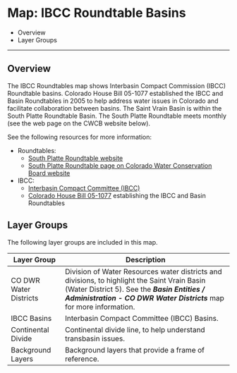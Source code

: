 # Map: IBCC Roundtable Basins #

*   Overview
*   Layer Groups

-------------

## Overview ##

The IBCC Roundtables map shows Interbasin Compact Commission (IBCC) Roundtable basins.
Colorado House Bill 05-1077 established the IBCC and Basin Roundtables in 2005 to help address water issues
in Colorado and facilitate collaboration between basins.
The Saint Vrain Basin is within the South Platte Roundtable Basin.
The South Platte Roundtable meets monthly (see the web page on the CWCB website below).

See the following resources for more information:

*   Roundtables:
    +   [South Platte Roundtable website](https://southplattebasin.com/)
    +   [South Platte Roundtable page on Colorado Water Conservation Board website](https://cwcb.colorado.gov/about-us/basin-roundtables/south-platte-basin-roundtable)
*   IBCC:
    +   [Interbasin Compact Committee (IBCC)](https://cwcb.colorado.gov/about-us/interbasin-compact-committee)
    +   [Colorado House Bill 05-1077](https://dnrweblink.state.co.us/cwcb/0/doc/105662/Electronic.aspx?searchid=f7f87ad7-7a52-45c7-8b7f-2469076e69c8)
        establishing the IBCC and Basin Roundtables

## Layer Groups ##

The following layer groups are included in this map.

| **Layer Group** | **Description** |
| -- | -- |
| CO DWR Water Districts | Division of Water Resources water districts and divisions, to highlight the Saint Vrain Basin (Water District 5).  See the ***Basin Entities / Administration - CO DWR Water Districts*** map for more information. |
| IBCC Basins | Interbasin Compact Committee (IBCC) Basins. |
| Continental Divide | Continental divide line, to help understand transbasin issues. |
| Background Layers | Background layers that provide a frame of reference. |
